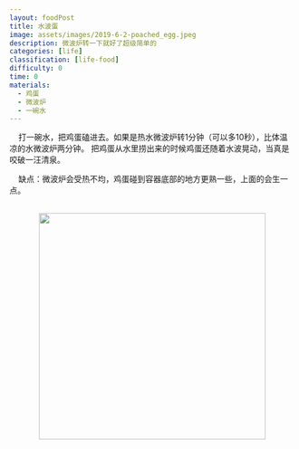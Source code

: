 ```yaml
---
layout: foodPost
title: 水波蛋
image: assets/images/2019-6-2-poached_egg.jpeg
description: 微波炉转一下就好了超级简单的
categories: [life]
classification: [life-food]
difficulty: 0
time: 0
materials:
  - 鸡蛋
  - 微波炉
  - 一碗水
---
```



&#160; &#160; 打一碗水，把鸡蛋磕进去。如果是热水微波炉转1分钟（可以多10秒），比体温凉的水微波炉两分钟。
把鸡蛋从水里捞出来的时候鸡蛋还随着水波晃动，当真是咬破一汪清泉。

&#160; &#160; 缺点：微波炉会受热不均，鸡蛋碰到容器底部的地方更熟一些，上面的会生一点。

<br>
<div align="center"><img src="{{site.baseurl}}/{{page.image}}" width="400"></div>
